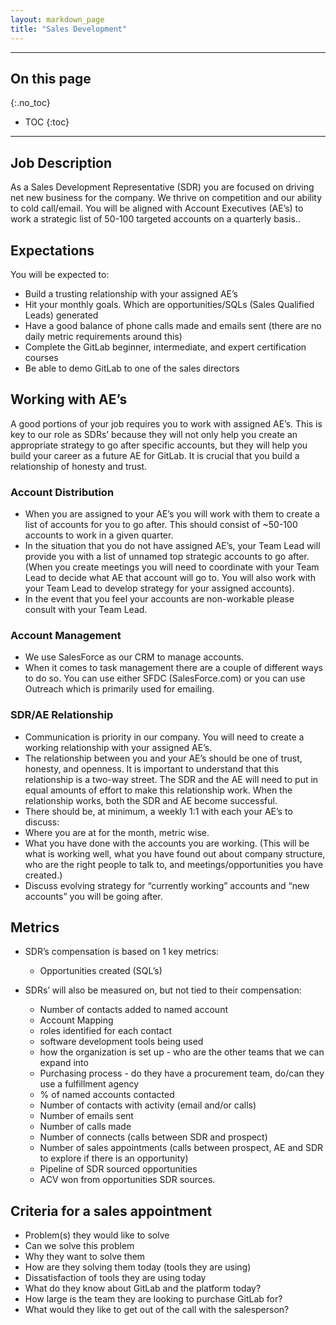 ```yaml
---
layout: markdown_page
title: "Sales Development"
---
```


---
## On this page
{:.no_toc}

- TOC
{:toc}

---

## Job Description

As a Sales Development Representative (SDR) you are focused on driving net new business for the company. We thrive on competition and our ability to cold call/email. You will be aligned with Account Executives (AE’s) to work a strategic list of 50-100 targeted accounts on a quarterly basis..

## Expectations

You will be expected to:
* Build a trusting relationship with your assigned AE’s
* Hit your monthly goals. Which are opportunities/SQLs (Sales Qualified Leads) generated
* Have a good balance of phone calls made and emails sent (there are no daily metric requirements around this)
* Complete the GitLab beginner, intermediate, and expert certification courses
* Be able to demo GitLab to one of the sales directors

## Working with AE’s

A good portions  of your job requires you to work with assigned AE’s. This is key to our role as SDRs’ because they will not only help you create an appropriate strategy to go after specific accounts, but they will help you build your career as a future AE for GitLab. It is crucial that you build a relationship of honesty and trust. 

### Account Distribution

* When you are assigned to your AE’s you will work with them to create a list of accounts for you to go after. This should consist of ~50-100 accounts to work in a given quarter. 
* In the situation that you do not have assigned AE’s, your Team Lead will provide you with a list of unnamed top strategic accounts to go after. (When you create meetings you will need to coordinate with your Team Lead to decide what AE that account will go to. You will also work with your Team Lead to develop strategy for your assigned accounts).
* In the event that you feel your accounts are non-workable please consult with your Team Lead.

### Account Management

* We use SalesForce as our CRM to manage accounts. 
* When it comes to task management there are a couple of different ways to do so. You can use either SFDC (SalesForce.com) or you can use Outreach which is primarily used for emailing. 

### SDR/AE Relationship

* Communication is priority in our company. You will need to create a working relationship with your assigned AE’s. 
* The relationship between you and your AE’s should be one of trust, honesty, and openness. It is important to understand that this relationship is a two-way street. The SDR and the AE will need to put in equal amounts of effort to make this relationship work. When the relationship works, both the SDR and AE become successful. 
* There should be, at minimum, a weekly 1:1 with each your AE’s to discuss:
* Where you are at for the month, metric wise.
* What you have done with the accounts you are working. (This will be what is working well, what you have found out about company structure, who are the right people to talk to, and meetings/opportunities you have created.)
* Discuss evolving strategy for “currently working” accounts and “new accounts” you will be going after. 

## Metrics

* SDR’s compensation is based on 1 key metrics:
   * Opportunities created (SQL’s)

* SDRs’ will also be measured on, but not tied to their compensation:
    * Number of contacts added to named account
    * Account Mapping
    * roles identified for each contact
    * software development tools being used
    * how the organization is set up - who are the other teams that we can expand into
    * Purchasing process - do they have a procurement team, do/can they use a fulfillment agency
    * % of named accounts contacted
    * Number of contacts with activity (email and/or calls)
    * Number of emails sent
    * Number of calls made
    * Number of connects (calls between SDR and prospect)
    * Number of sales appointments (calls between prospect, AE and SDR to explore if there is an opportunity)
    * Pipeline of SDR sourced opportunities
    * ACV won from opportunities SDR sources. 

## Criteria for a sales appointment
 
 * Problem(s) they would like to solve
 * Can we solve this problem
 * Why they want to solve them
 * How are they solving them today (tools they are using)
 * Dissatisfaction of tools they are using today
 * What do they know about GitLab and the platform today?
 * How large is the team they are looking to purchase GitLab for?
 * What would they like to get out of the call with the salesperson?
